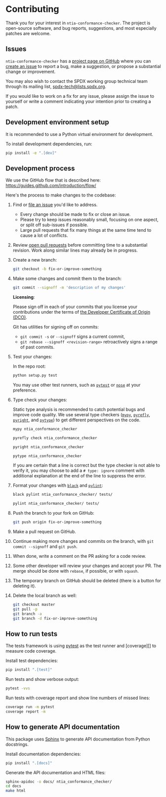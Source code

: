 # Contributing

Thank you for your interest in `ntia-conformance-checker`.
The project is open-source software, and bug reports, suggestions, and
most especially patches are welcome.

## Issues

`ntia-conformance-checker` has a [project page on GitHub][project-github]
where you can [create an issue][new-issue] to report a bug, make a suggestion,
or propose a substantial change or improvement.

You may also wish to contact the SPDX working group technical team through its
mailing list, [spdx-tech@lists.spdx.org](mailto:spdx-tech@lists.spdx.org).

If you would like to work on a fix for any issue,
please assign the issue to yourself or write a comment indicating your
intention prior to creating a patch.

[project-github]: https://github.com/spdx/ntia-conformance-checker/
[new-issue]: https://github.com/spdx/ntia-conformance-checker/issues/new

## Development environment setup

It is recommended to use a Python virtual environment for development.

To install development dependencies, run:

```sh
pip install -e ".[dev]"
```

## Development process

We use the GitHub flow that is described here:
<https://guides.github.com/introduction/flow/>

Here's the process to make changes to the codebase:

1. Find or [file an issue](#issues) you'd like to address.
    - Every change should be made to fix or close an issue.
    - Please try to keep issues reasonably small, focusing on one aspect,
      or split off sub-issues if possible.
    - Large pull requests that fix many things at the same time tend to
      cause a lot of conflicts.

2. Review [open pull requests][pr] before committing time to a substantial
   revision. Work along similar lines may already be in progress.

   [pr]: https://github.com/spdx/ntia-conformance-checker/pulls

3. Create a new branch:

   ```sh
   git checkout -b fix-or-improve-something
   ```

4. Make some changes and commit them to the branch:

   ```sh
   git commit --signoff -m 'description of my changes'
   ```

   **Licensing**:

   Please sign off in each of your commits that you license your contributions
   under the terms of [the Developer Certificate of Origin (DCO)][dco].

   Git has utilities for signing off on commits:
   - `git commit -s` or `--signoff` signs a current commit,
   - `git rebase --signoff <revision-range>` retroactively signs a range of
     past commits.

   [dco]: https://developercertificate.org/

5. Test your changes:

   In the repo root:

   ```sh
   python setup.py test
   ```

   You may use other test runners, such as [`pytest`][pytest] or [`nose`][nose]
   at your preference.

   [pytest]: https://docs.pytest.org/
   [nose]: https://nose.readthedocs.io/

6. Type check your changes:

   Static type analysis is recommended to catch potential bugs and improve code
   quality. We use several type checkers ([`mypy`][mypy], [`pyrefly`][pyrefly],
   [`pyright`][pyright], and [`pytype`][pytype]) to get different perspectives
   on the code.

   ```sh
   mypy ntia_conformance_checker
   ```

   ```sh
   pyrefly check ntia_conformance_checker
   ```

   ```sh
   pyright ntia_conformance_checker
   ```

   ```sh
   pytype ntia_conformance_checker
   ```

   If you are certain that a line is correct but the type checker is not able
   to verify it, you may choose to add a `# type: ignore` comment with
   additional explanation at the end of the line to suppress the error.

   [mypy]: https://mypy-lang.org/
   [pyrefly]: https://pyrefly.org/
   [pyright]: https://github.com/microsoft/pyright
   [pytype]: https://github.com/google/pytype

7. Format your changes with [`black`][black] and [`pylint`][pylint]:

   ```sh
   black pylint ntia_conformance_checker/ tests/
   ```

   ```sh
   pylint ntia_conformance_checker/ tests/
   ```

   [black]: https://github.com/psf/black
   [pylint]: https://github.com/pylint-dev/pylint

8. Push the branch to your fork on GitHub:

   ```sh
   git push origin fix-or-improve-something
   ```

9. Make a pull request on GitHub.

10. Continue making more changes and commits on the branch,
    with `git commit --signoff` and `git push`.
11. When done, write a comment on the PR asking for a code review.
12. Some other developer will review your changes and accept your PR.
    The merge should be done with `rebase`, if possible, or with `squash`.
13. The temporary branch on GitHub should be deleted (there is a button for
    deleting it).
14. Delete the local branch as well:

    ```sh
    git checkout master
    git pull -p
    git branch -a
    git branch -d fix-or-improve-something
    ```

## How to run tests

The tests framework is using [pytest][] as the test runner
and [coverage][] to measure code coverage.

Install test dependencies:

```sh
pip install ".[test]"
```

Run tests and show verbose output:

```sh
pytest -vvs
```

Run tests with coverage report and show line numbers of missed lines:

```sh
coverage run -m pytest
coverage report -m
```

## How to generate API documentation

This package uses [Sphinx][] to generate API documentation from
Python docstrings.

Install documentation dependencies:

```sh
pip install ".[docs]"
```

Generate the API documentation and HTML files:

```sh
sphinx-apidoc -o docs/ ntia_conformance_checker/
cd docs
make html
```

[sphinx]: https://www.sphinx-doc.org/
